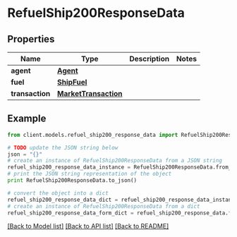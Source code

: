 # RefuelShip200ResponseData


## Properties

Name | Type | Description | Notes
------------ | ------------- | ------------- | -------------
**agent** | [**Agent**](Agent.md) |  | 
**fuel** | [**ShipFuel**](ShipFuel.md) |  | 
**transaction** | [**MarketTransaction**](MarketTransaction.md) |  | 

## Example

```python
from client.models.refuel_ship200_response_data import RefuelShip200ResponseData

# TODO update the JSON string below
json = "{}"
# create an instance of RefuelShip200ResponseData from a JSON string
refuel_ship200_response_data_instance = RefuelShip200ResponseData.from_json(json)
# print the JSON string representation of the object
print RefuelShip200ResponseData.to_json()

# convert the object into a dict
refuel_ship200_response_data_dict = refuel_ship200_response_data_instance.to_dict()
# create an instance of RefuelShip200ResponseData from a dict
refuel_ship200_response_data_form_dict = refuel_ship200_response_data.from_dict(refuel_ship200_response_data_dict)
```
[[Back to Model list]](../README.md#documentation-for-models) [[Back to API list]](../README.md#documentation-for-api-endpoints) [[Back to README]](../README.md)


